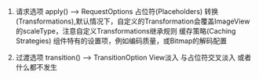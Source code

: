 1. 请求选项 apply() --> RequestOptions
占位符(Placeholders)
转换(Transformations),默认情况下，自定义的Transformation会覆盖ImageView的scaleType，注意自定义Transformations继承规则
缓存策略(Caching Strategies)
组件特有的设置项，例如编码质量，或Bitmap的解码配置

2. 过渡选项 transition() --> TransitionOption
View淡入
与占位符交叉淡入
或者什么都不发生



